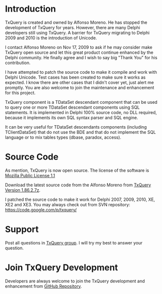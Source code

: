 Introduction
==

TxQuery is created and owned by Alfonso Moreno.  He has stopped the development of TxQuery for years.  However, there are many Delphi developers still using TxQuery.  A barrier for TxQuery migrating to Delphi 2009 and 2010 is the introduction of Unicode.

I contact Alfonso Moreno on Nov 17, 2009 to ask if he may consider make TxQuery open source and let this great product continue enhanced by the Delphi community.  He finally agree and I wish to say big "Thank You" for his contribution.

I have attempted to patch the source code to make it compile and work with Delphi Unicode.  Test cases has been created to make sure it works as expected.  I know there are other cases that I didn't cover yet, just alert me promptly.  You are also welcome to join the maintenance and enhancement for this project.

TxQuery component is a TDataSet descendant component that can be used to query one or more TDataSet descendant components using SQL statements. It is implemented in Delphi 100% source code, no DLL required, because it implements its own SQL syntax parser and SQL engine.

It can be very useful for TDataSet descendants components (including TClientDataSet) that do not use the BDE and that do not implement the SQL language or to mix tables types (dbase, paradox, access).

Source Code
==
As mention, TxQuery is now open source.  The license of the software is [Mozilla Public License 1.1](http://www.mozilla.org/MPL/)

Download the latest source code from the Alfonso Moreno from [TxQuery Version 1.86.2.7z](http://txquery.googlecode.com/files/TxQuery%20Version%201.86.2.7z).

I patched the source code to make it work for Delphi 2007, 2009, 2010, XE, XE2 and XE3.  You may always check out from SVN repository: https://code.google.com/p/txquery/

Support
==
Post all questions in [TxQuery group](http://groups.google.com/group/txquery ).  I will try my best to answer your question.

Join TxQuery Development
==
Developers are always welcome to join the TxQuery development and enhancement from [GitHub Repository](https://github.com/ccy/txquery).
